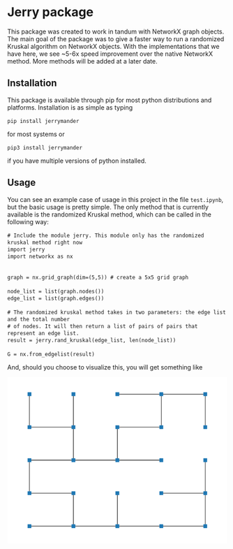 # Jerry package

This package was created to work in tandum with NetworkX graph objects. The main goal of the package was to give a faster way to run a randomized Kruskal algorithm on NetworkX objects. With the implementations that we have here, we see ~5-6x speed improvement over the native NetworkX method. More methods will be added at a later date.

## Installation
This package is available through pip for most python distributions and platforms. Installation is as simple as typing
```
pip install jerrymander
```
for most systems or 
```
pip3 install jerrymander
```
if you have multiple versions of python installed.

## Usage
You can see an example case of usage in this project in the file `test.ipynb`, but the basic usage is pretty simple. The only method that is currently available is the randomized Kruskal method, which can be called in the following way:

```
# Include the module jerry. This module only has the randomized kruskal method right now
import jerry 
import networkx as nx


graph = nx.grid_graph(dim=(5,5)) # create a 5x5 grid graph

node_list = list(graph.nodes())
edge_list = list(graph.edges())

# The randomized kruskal method takes in two parameters: the edge list and the total number
# of nodes. It will then return a list of pairs of pairs that represent an edge list.
result = jerry.rand_kruskal(edge_list, len(node_list))

G = nx.from_edgelist(result)
```
And, should you choose to visualize this, you will get something like

![alt text](./docs/example_run.png "Example Run Randomized Kruskal")